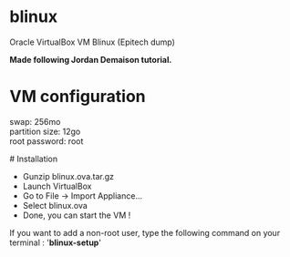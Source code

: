 # blinux
Oracle VirtualBox VM Blinux (Epitech dump)

**Made following Jordan Demaison tutorial.**

# VM configuration
swap: 256mo</br>
partition size: 12go</br>
root password: root</br>

# Installation
- Gunzip blinux.ova.tar.gz
- Launch VirtualBox
- Go to File -> Import Appliance...
- Select blinux.ova
- Done, you can start the VM !

If you want to add a non-root user, type the following command on your terminal : '**blinux-setup**'
